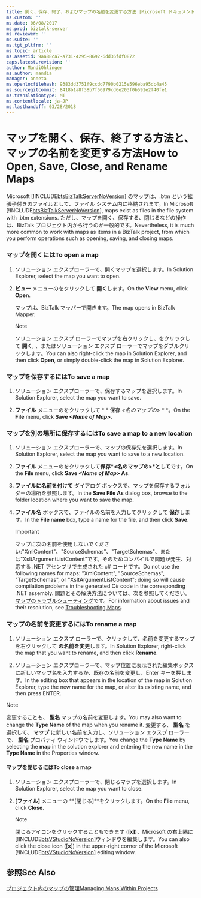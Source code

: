 ```yaml
---
title: 開く、保存、終了、およびマップの名前を変更する方法 |Microsoft ドキュメント
ms.custom: ''
ms.date: 06/08/2017
ms.prod: biztalk-server
ms.reviewer: ''
ms.suite: ''
ms.tgt_pltfrm: ''
ms.topic: article
ms.assetid: 9aa88ca7-a731-4295-8692-6dd36fdf0872
caps.latest.revision: ''
author: MandiOhlinger
ms.author: mandia
manager: anneta
ms.openlocfilehash: 9383dd3751f9ccdd7790b0215e596eba95dc4a45
ms.sourcegitcommit: 8418b1a8f38b7f56979cd6e203f0b591e2f40fe1
ms.translationtype: MT
ms.contentlocale: ja-JP
ms.lasthandoff: 03/28/2018
---
```

# <a name="how-to-open-save-close-and-rename-maps"></a><span data-ttu-id="94c8f-102">マップを開く、保存、終了する方法と、マップの名前を変更する方法</span><span class="sxs-lookup"><span data-stu-id="94c8f-102">How to Open, Save, Close, and Rename Maps</span></span>
<span data-ttu-id="94c8f-103">Microsoft [!INCLUDE[btsBizTalkServerNoVersion](../includes/btsbiztalkservernoversion-md.md)] のマップは、.btm という拡張子付きのファイルとして、ファイル システム内に格納されます。</span><span class="sxs-lookup"><span data-stu-id="94c8f-103">In Microsoft [!INCLUDE[btsBizTalkServerNoVersion](../includes/btsbiztalkservernoversion-md.md)], maps exist as files in the file system with .btm extensions.</span></span> <span data-ttu-id="94c8f-104">ただし、マップを開く、保存する、閉じるなどの操作は、BizTalk プロジェクト内から行うのが一般的です。</span><span class="sxs-lookup"><span data-stu-id="94c8f-104">Nevertheless, it is much more common to work with maps as items in a BizTalk project, from which you perform operations such as opening, saving, and closing maps.</span></span>  
  
### <a name="to-open-a-map"></a><span data-ttu-id="94c8f-105">マップを開くには</span><span class="sxs-lookup"><span data-stu-id="94c8f-105">To open a map</span></span>  
  
1.  <span data-ttu-id="94c8f-106">ソリューション エクスプローラーで、開くマップを選択します。</span><span class="sxs-lookup"><span data-stu-id="94c8f-106">In Solution Explorer, select the map you want to open.</span></span>  
  
2.  <span data-ttu-id="94c8f-107">**ビュー**  メニューのをクリックして **開く**します。</span><span class="sxs-lookup"><span data-stu-id="94c8f-107">On the **View** menu, click **Open**.</span></span>  
  
     <span data-ttu-id="94c8f-108">マップは、BizTalk マッパーで開きます。</span><span class="sxs-lookup"><span data-stu-id="94c8f-108">The map opens in BizTalk Mapper.</span></span>  
  
    > [!NOTE]
    >  <span data-ttu-id="94c8f-109">ソリューション エクスプ ローラーでマップを右クリックし、をクリックして **開く**, 、またはソリューション エクスプ ローラーでマップをダブルクリックします。</span><span class="sxs-lookup"><span data-stu-id="94c8f-109">You can also right-click the map in Solution Explorer, and then click **Open**, or simply double-click the map in Solution Explorer.</span></span>  
  
### <a name="to-save-a-map"></a><span data-ttu-id="94c8f-110">マップを保存するには</span><span class="sxs-lookup"><span data-stu-id="94c8f-110">To save a map</span></span>  
  
1.  <span data-ttu-id="94c8f-111">ソリューション エクスプローラーで、保存するマップを選択します。</span><span class="sxs-lookup"><span data-stu-id="94c8f-111">In Solution Explorer, select the map you want to save.</span></span>  
  
2.  <span data-ttu-id="94c8f-112">**ファイル** メニューのをクリックして * * 保存 *\<名のマップの\>* * *。</span><span class="sxs-lookup"><span data-stu-id="94c8f-112">On the **File** menu, click **Save *\<Name of Map\>***.</span></span>  
  
### <a name="to-save-a-map-to-a-new-location"></a><span data-ttu-id="94c8f-113">マップを別の場所に保存するには</span><span class="sxs-lookup"><span data-stu-id="94c8f-113">To save a map to a new location</span></span>  
  
1.  <span data-ttu-id="94c8f-114">ソリューション エクスプローラーで、マップの保存先を選択します。</span><span class="sxs-lookup"><span data-stu-id="94c8f-114">In Solution Explorer, select the map you want to save to a new location.</span></span>  
  
2.  <span data-ttu-id="94c8f-115">**ファイル** メニューのをクリックして**保存*\<名のマップの\>*として**です。</span><span class="sxs-lookup"><span data-stu-id="94c8f-115">On the **File** menu, click **Save *\<Name of Map\>* As**.</span></span>  
  
3.  <span data-ttu-id="94c8f-116">**ファイルに名前を付けて**  ダイアログ ボックスで、マップを保存するフォルダーの場所を参照します。</span><span class="sxs-lookup"><span data-stu-id="94c8f-116">In the **Save File As** dialog box, browse to the folder location where you want to save the map.</span></span>  
  
4.  <span data-ttu-id="94c8f-117">**ファイル名** ボックスで、ファイルの名前を入力してクリックして **保存**します。</span><span class="sxs-lookup"><span data-stu-id="94c8f-117">In the **File name** box, type a name for the file, and then click **Save**.</span></span>  
  
    > [!IMPORTANT]
    >  <span data-ttu-id="94c8f-118">マップに次の名前を使用しないでください:"XmlContent"、"SourceSchemas"、"TargetSchemas"、または"XsltArgumentListContent"です。そのためコンパイルで問題が発生、対応する .NET アセンブリで生成された c# コードです。</span><span class="sxs-lookup"><span data-stu-id="94c8f-118">Do not use the following names for maps: "XmlContent", "SourceSchemas", "TargetSchemas", or "XsltArgumentListContent"; doing so will cause compilation problems in the generated C# code in the corresponding .NET assembly.</span></span> <span data-ttu-id="94c8f-119">問題とその解決方法については、次を参照してください。[マップのトラブルシューティング](../core/troubleshooting-maps.md)です。</span><span class="sxs-lookup"><span data-stu-id="94c8f-119">For information about issues and their resolution, see [Troubleshooting Maps](../core/troubleshooting-maps.md).</span></span>  
  
### <a name="to-rename-a-map"></a><span data-ttu-id="94c8f-120">マップの名前を変更するには</span><span class="sxs-lookup"><span data-stu-id="94c8f-120">To rename a map</span></span>  
  
1.  <span data-ttu-id="94c8f-121">ソリューション エクスプ ローラーで、クリックして、名前を変更するマップを右クリックして **の名前を変更**します。</span><span class="sxs-lookup"><span data-stu-id="94c8f-121">In Solution Explorer, right-click the map that you want to rename, and then click **Rename**.</span></span>  
  
2.  <span data-ttu-id="94c8f-122">ソリューション エクスプローラーで、マップ位置に表示された編集ボックスに新しいマップ名を入力するか、既存の名前を変更し、Enter キーを押します。</span><span class="sxs-lookup"><span data-stu-id="94c8f-122">In the editing box that appears in the location of the map in Solution Explorer, type the new name for the map, or alter its existing name, and then press ENTER.</span></span>  
  
> [!NOTE]
>  <span data-ttu-id="94c8f-123">変更することも、 **型名** マップの名前を変更します。</span><span class="sxs-lookup"><span data-stu-id="94c8f-123">You may also want to change the **Type Name** of the map when you rename it.</span></span> <span data-ttu-id="94c8f-124">変更する、 **型名** を選択して、 **マップ** に新しい名前を入力し、ソリューション エクスプ ローラーで、 **型名** プロパティ ウィンドウでします。</span><span class="sxs-lookup"><span data-stu-id="94c8f-124">You change the **Type Name** by selecting the **map** in the solution explorer and entering the new name in the **Type Name** in the Properties window.</span></span>  
  
#### <a name="to-close-a-map"></a><span data-ttu-id="94c8f-125">マップを閉じるには</span><span class="sxs-lookup"><span data-stu-id="94c8f-125">To close a map</span></span>  
  
1.  <span data-ttu-id="94c8f-126">ソリューション エクスプローラーで、閉じるマップを選択します。</span><span class="sxs-lookup"><span data-stu-id="94c8f-126">In Solution Explorer, select the map you want to close.</span></span>  
  
2.  <span data-ttu-id="94c8f-127">**[ファイル]** メニューの **[閉じる]**をクリックします。</span><span class="sxs-lookup"><span data-stu-id="94c8f-127">On the **File** menu, click **Close**.</span></span>  
  
    > [!NOTE]
    >  <span data-ttu-id="94c8f-128">閉じるアイコンをクリックすることもできます (**[x]**)、Microsoft の右上隅に[!INCLUDE[btsVStudioNoVersion](../includes/btsvstudionoversion-md.md)]ウィンドウを編集します。</span><span class="sxs-lookup"><span data-stu-id="94c8f-128">You can also click the close icon ([**x**]) in the upper-right corner of the Microsoft [!INCLUDE[btsVStudioNoVersion](../includes/btsvstudionoversion-md.md)] editing window.</span></span>  
  
## <a name="see-also"></a><span data-ttu-id="94c8f-129">参照</span><span class="sxs-lookup"><span data-stu-id="94c8f-129">See Also</span></span>  
 [<span data-ttu-id="94c8f-130">プロジェクト内のマップの管理</span><span class="sxs-lookup"><span data-stu-id="94c8f-130">Managing Maps Within Projects</span></span>](../core/managing-maps-within-projects.md)